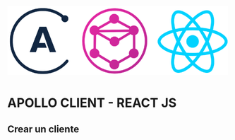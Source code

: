 
# [ <img src="src/assets/img/apollo-graphql-react.png" width="500" /> ](https://www.apollographql.com/)

# APOLLO CLIENT - REACT JS


## Crear un cliente


































